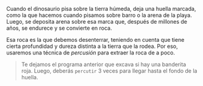 Cuando el dinosaurio pisa sobre la tierra húmeda, deja una huella marcada, como la que hacemos cuando pisamos sobre barro o la arena de la playa. Luego, se deposita arena sobre esa marca que, después de millones de años, se endurece y se convierte en roca.  

Esa roca es la que debemos desenterrar, teniendo en cuenta que tiene cierta profundidad y dureza distinta a la tierra que la rodea. Por eso, usaremos una técnica de *percusión* para extraer la roca de a poco.

> Te dejamos el programa anterior que excava si hay una banderita roja. Luego, deberás `percutir` 3 veces para llegar hasta el fondo de la huella. 